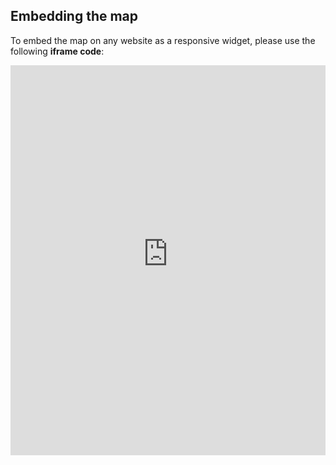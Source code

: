 ## Embedding the map

To embed the map on any website as a responsive widget, please use the following **iframe code**:

<iframe title="Euranet Map" aria-label="Map" id="euranet-map-air-travel-emissio-tourism" src="https://map-air-travel-emission-tourism.vercel.app" scrolling="no" frameborder="0"style="width: 0; min-width: 100% !important; border: none;" height="624"></iframe><script type="text/javascript">window.addEventListener("message",e=>{if("https://map-air-travel-emission-tourism.vercel.app"!==e.origin)return;let t=e.data;if(t.height){document.getElementById("euranet-map-air-travel-emissio-tourism").height=t.height+"px"}},!1)</script>
